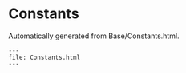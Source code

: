 
# Constants

Automatically generated from Base/Constants.html.

``` {raw} html
---
file: Constants.html
---
```
